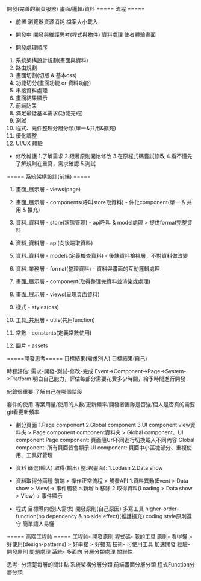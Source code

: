 開發(完善的網頁服務)
畫面/邏輯/資料
===== 流程 =====

- 前置
瀏覽器資源消耗
檔案大小載入

- 開發中
開發與維護思考(程式與物件)
資料處理
使者體驗畫面

- 開發處理順序
1. 系統架構設計規劃(畫面與資料)
2. 路由規劃
3. 畫面切割(切版 & 基本css)
4. 功能切分(畫面功能 or 資料功能)
5. 串接資料處理
6. 畫面結果顯示
7. 前端防呆
8. 滿足最低基本需求(功能完成)
9. 測試
10. 程式、元件整理分層分類(單一&共用&擴充)
11. 優化調整
12. UI/UX 體驗

- 修改維護
1.了解需求
2.跟著原則開始修改
3.在原程式碼嘗試修改
4.看不懂先了解規則在重寫，需求確認
5.測試

===== 系統架構設計(前端) =====

1. 畫面_展示層 - views(page)
2. 畫面_展示層 - components(呼叫store取資料) - 件化component(單一 & 共用 & 擴充)
3. 資料_資料層 - store(狀態管理) - api呼叫 & model處理 > 提供format完整資料
4. 資料_資料層 - api(向後端取資料)
5. 資料_資料層 - models(定義檢查資料) - 後端資料檢視層，不對資料做改變
6. 資料_業務層 - format(整理資料) - 資料與畫面的互動邏輯處理
7. 畫面_展示層 - component(取得整理完資料並渲染或處理)
8. 畫面_展示層 - views(呈現頁面資料)

10. 樣式 - styles(css)
11. 工具_共用層 - utils(共用function)
12. 常數 - constants(定義常數使用)
13. 圖片 - assets

=====開發思考=====
目標結果(需求別人)
目標結果(自己)

時程評估: 需求-開發-測試-修改-完成
Event->Component->Page->System->Platform
明白自己能力，評估每部分需要花費多少時間，給予時間進行開發

紀錄很重要
了解自己在哪個階段

套件的使用
專案用量/使用的人數/更新頻率/開發者團隊是否強/個人是否真的需要
git看更新頻率

- 劃分頁面 
1.Page component 2.Global component 3.UI component
view資料夾 > Page component
component資料夾 > Global component、UI component
Page component: 頁面隨Url不同進行切換載入不同內容
Global component: 所有頁面皆會顯示
UI component: 頁面中小區塊部分、重複使用、工具好管理

- 資料
篩選(輸入) 
取得(輸出) 
整理(畫面): 1.Lodash 2.Data show

- 資料取得分兩種
前端 > 操作正常流程 > 觸發API
1.資料異動(Event > Data show > View)-> 事件觸發 a.新增 b.移除
2.取得資料(Loading > Data show > View)-> 事件顯示

- 程式
目標導向(別人需求)
開發原則(自己原因)
多寫工具 higher-order-function(no dependency & no side effect)(維護擴充)
coding style原則遵守
簡單讓人易懂

===== 高階工程師 =====
工程師- 開發原則
程式碼- 我的工具
原則- 看得懂 > 好使用(design-patterns) > 好串接 > 好擴充
技術- 可使用工具 加速開發
經驗- 開發原則 問題處理 
系統- 多面向 分層分類處理 關聯性

思考-
分清楚每層的關注點
系統架構分層分類
前端畫面分層分類
程式Function分層分類

